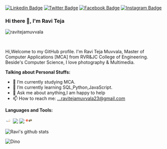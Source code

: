 [![Linkedin Badge](https://img.shields.io/badge/-raviteja__muvvala-blue?style=flat-square&logo=Linkedin&logoColor=white&link=https://www.linkedin.com/in/raviteja-muvvala-255743151/)](https://www.linkedin.com/in/raviteja-muvvala-255743151/) 
[![Twitter Badge](https://img.shields.io/badge/-@raviteja__muvvala-1ca0f1?style=flat-square&labelColor=1ca0f1&logo=twitter&logoColor=white&link=https://twitter.com/RAVITEJA_2307)](https://twitter.com/RAVITEJA_2307) 
[![Facebook Badge](https://img.shields.io/badge/-@raviteja__muvvala-3b5998?style=flat-square&labelColor=3b5998&logo=facebook&logoColor=white&link=https://www.facebook.com/raviteja2307)](https://www.facebook.com/raviteja2307) 
[![Instagram Badge](https://img.shields.io/badge/-@raviteja__muvvala-D7008A?style=flat-square&labelColor=D7008A&logo=Instagram&logoColor=white&link=https://www.instagram.com/raviteja_2307/)](https://www.instagram.com/raviteja_2307/) 

### Hi there 👋, I'm <b>Ravi Teja</b> 
<p align="left"> <img src="https://komarev.com/ghpvc/?username=ravitejamuvvala" alt="ravitejamuvvala" /> </p> 


<br/>

Hi,Welcome to my GitHub profile. I'm Ravi Teja Muvvala, Master of Computer Applications [MCA] from RVR&JC College of Engineering. 
 Beside's Computer Science, I love photography & Multimedia.

**Talking about Personal Stuffs:**

- 🔭 I’m currently studying MCA.
- 🌱 I’m currently learning SQL,Python,JavaScript.
- 💬 Ask me about anything,I am happy to help
- 📫 How to reach me: ...ravitejamuvvala23@gmail.com

**Languages and Tools:**  

<code><img height="20" src="https://raw.githubusercontent.com/github/explore/80688e429a7d4ef2fca1e82350fe8e3517d3494d/topics/mysql/mysql.png"></code>
<code><img height="20" src="https://github.com/ravitejamuvvala/project_MCA/blob/master/java.jpg"></code>
<code><img height="20" src="https://github.com/ravitejamuvvala/project_MCA/blob/master/html%26css.png"></code>
<code><img height="20" src="https://raw.githubusercontent.com/github/explore/80688e429a7d4ef2fca1e82350fe8e3517d3494d/topics/git/git.png"></code>


![Ravi's github stats](https://github-readme-stats.vercel.app/api?username=ravitejamuvvala&show_icons=true&theme=radical)

![Dino](https://github.com/ravitejamuvvala/project_MCA/blob/master/dino1.gif)
